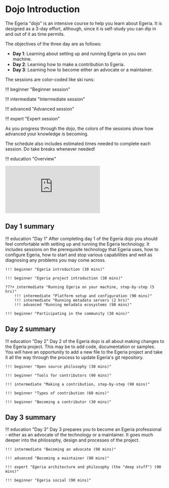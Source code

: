 <!-- SPDX-License-Identifier: CC-BY-4.0 -->
<!-- Copyright Contributors to the Egeria project 2020. -->

# Dojo Introduction

The Egeria "dojo" is an intensive course to help you learn about Egeria. It is designed as a 3-day effort, although, since it is self-study you can dip in and out of it as time permits.

The objectives of the three day are as follows:

- **Day 1**: Learning about setting up and running Egeria on you own machine.
- **Day 2**: Learning how to make a contribution to Egeria.
- **Day 3**: Learning how to become either an advocate or a maintainer.

The sessions are color-coded like ski runs:

!!! beginner "Beginner session"

!!! intermediate "Intermediate session"

!!! advanced "Advanced session"

!!! expert "Expert session"

As you progress through the dojo, the colors of the sessions show how advanced your knowledge is becoming.

The schedule also includes estimated times needed to complete each session. Do take breaks whenever needed!

!!! education "Overview"
    <div class="video-wrapper">
        <iframe src="https://www.youtube.com/embed/videoseries?list=PLhfwwk2gl_5Y7ZE8kHjGKyuIEZMQ5Hkfp" title="YouTube video player" frameborder="0" allow="accelerometer; autoplay; clipboard-write; encrypted-media; gyroscope; picture-in-picture" allowfullscreen></iframe>
    </div>

## Day 1 summary

!!! education "Day 1"
    After completing day 1 of the Egeria dojo you should feel comfortable with setting up and running the Egeria technology. It includes sessions on the prerequisite technology that Egeria uses, how to configure Egeria, how to start and stop various capabilities and well as diagnosing any problems you may come across.

    !!! beginner "Egeria introduction (30 mins)"

    !!! beginner "Egeria project introduction (30 mins)"

    ???+ intermediate "Running Egeria on your machine, step-by-step (5 hrs)"
        !!! intermediate "Platform setup and configuration (90 mins)"
        !!! intermediate "Running metadata servers (2 hrs)"
        !!! advanced "Running metadata ecosystems (90 mins)"

    !!! beginner "Participating in the community (30 mins)"

## Day 2 summary

!!! education "Day 2"
    Day 2 of the Egeria dojo is all about making changes to the Egeria project. This may be to add code, documentation or samples. You will have an opportunity to add a new file to the Egeria project and take it all the way through the process to update Egeria's git repository.

    !!! beginner "Open source philosophy (30 mins)"

    !!! beginner "Tools for contributors (90 mins)"

    !!! intermediate "Making a contribution, step-by-step (90 mins)"

    !!! beginner "Types of contribution (60 mins)"

    !!! beginner "Becoming a contributor (30 mins)"

## Day 3 summary

!!! education "Day 3"
    Day 3 prepares you to become an Egeria professional - either as an advocate of the technology or a maintainer. It goes much deeper into the philosophy, design and processes of the project.

    !!! intermediate "Becoming an advocate (90 mins)"

    !!! advanced "Becoming a maintainer (90 mins)"

    !!! expert "Egeria architecture and philosophy (the "deep stuff") (90 mins)"

    !!! beginner "Egeria social (90 mins)"
